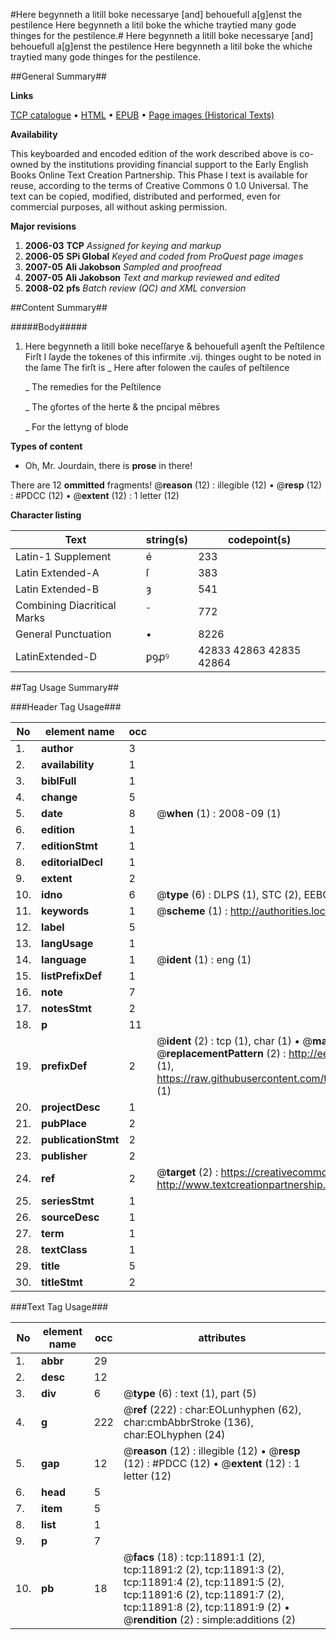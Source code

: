 #Here begynneth a litill boke necessarye [and] behouefull a[g]enst the pestilence Here begynneth a litil boke the whiche traytied many gode thinges for the pestilence.#
Here begynneth a litill boke necessarye [and] behouefull a[g]enst the pestilence
Here begynneth a litil boke the whiche traytied many gode thinges for the pestilence.

##General Summary##

**Links**

[TCP catalogue](http://www.ota.ox.ac.uk/tcp/)  • 
[HTML](http://tei.it.ox.ac.uk/tcp/Texts-HTML/free/A17/A17929.html)  • 
[EPUB](http://tei.it.ox.ac.uk/tcp/Texts-EPUB/free/A17/A17929.epub) • 
[Page images (Historical Texts)](https://data.historicaltexts.jisc.ac.uk/view?pubId=eebo-99846894e&pageId=eebo-99846894e-11891-1)

**Availability**

This keyboarded and encoded edition of the
	       work described above is co-owned by the institutions
	       providing financial support to the Early English Books
	       Online Text Creation Partnership. This Phase I text is
	       available for reuse, according to the terms of Creative
	       Commons 0 1.0 Universal. The text can be copied,
	       modified, distributed and performed, even for
	       commercial purposes, all without asking permission.

**Major revisions**

1. __2006-03__ __TCP__ *Assigned for keying and markup*
1. __2006-05__ __SPi Global__ *Keyed and coded from ProQuest page images*
1. __2007-05__ __Ali Jakobson__ *Sampled and proofread*
1. __2007-05__ __Ali Jakobson__ *Text and markup reviewed and edited*
1. __2008-02__ __pfs__ *Batch review (QC) and XML conversion*

##Content Summary##

#####Body#####

1. Here begynneth a litill boke neceſſarye & behouefull aȝenſt the Peſtilence
Firſt I ſayde the tokenes of this infirmite .vij. thinges ought to be noted in the ſame The firſt is
    _ Here after folowen the cauſes of peſtilence

    _ The remedies for the Peſtilence

    _ The ꝯfortes of the herte & the pncipal mēbres

    _ For the lettyng of blode

**Types of content**

  * Oh, Mr. Jourdain, there is **prose** in there!

There are 12 **ommitted** fragments! 
 @__reason__ (12) : illegible (12)  •  @__resp__ (12) : #PDCC (12)  •  @__extent__ (12) : 1 letter (12)

**Character listing**


|Text|string(s)|codepoint(s)|
|---|---|---|
|Latin-1 Supplement|é|233|
|Latin Extended-A|ſ|383|
|Latin Extended-B|ȝ|541|
|Combining             Diacritical Marks|̄|772|
|General Punctuation|•|8226|
|LatinExtended-D|ꝑꝯꝓꝰ|42833 42863 42835 42864|

##Tag Usage Summary##

###Header Tag Usage###

|No|element name|occ|attributes|
|---|---|---|---|
|1.|__author__|3||
|2.|__availability__|1||
|3.|__biblFull__|1||
|4.|__change__|5||
|5.|__date__|8| @__when__ (1) : 2008-09 (1)|
|6.|__edition__|1||
|7.|__editionStmt__|1||
|8.|__editorialDecl__|1||
|9.|__extent__|2||
|10.|__idno__|6| @__type__ (6) : DLPS (1), STC (2), EEBO-CITATION (1), PROQUEST (1), VID (1)|
|11.|__keywords__|1| @__scheme__ (1) : http://authorities.loc.gov/ (1)|
|12.|__label__|5||
|13.|__langUsage__|1||
|14.|__language__|1| @__ident__ (1) : eng (1)|
|15.|__listPrefixDef__|1||
|16.|__note__|7||
|17.|__notesStmt__|2||
|18.|__p__|11||
|19.|__prefixDef__|2| @__ident__ (2) : tcp (1), char (1)  •  @__matchPattern__ (2) : ([0-9\-]+):([0-9IVX]+) (1), (.+) (1)  •  @__replacementPattern__ (2) : http://eebo.chadwyck.com/downloadtiff?vid=$1&page=$2 (1), https://raw.githubusercontent.com/textcreationpartnership/Texts/master/tcpchars.xml#$1 (1)|
|20.|__projectDesc__|1||
|21.|__pubPlace__|2||
|22.|__publicationStmt__|2||
|23.|__publisher__|2||
|24.|__ref__|2| @__target__ (2) : https://creativecommons.org/publicdomain/zero/1.0/ (1), http://www.textcreationpartnership.org/docs/. (1)|
|25.|__seriesStmt__|1||
|26.|__sourceDesc__|1||
|27.|__term__|1||
|28.|__textClass__|1||
|29.|__title__|5||
|30.|__titleStmt__|2||


###Text Tag Usage###

|No|element name|occ|attributes|
|---|---|---|---|
|1.|__abbr__|29||
|2.|__desc__|12||
|3.|__div__|6| @__type__ (6) : text (1), part (5)|
|4.|__g__|222| @__ref__ (222) : char:EOLunhyphen (62), char:cmbAbbrStroke (136), char:EOLhyphen (24)|
|5.|__gap__|12| @__reason__ (12) : illegible (12)  •  @__resp__ (12) : #PDCC (12)  •  @__extent__ (12) : 1 letter (12)|
|6.|__head__|5||
|7.|__item__|5||
|8.|__list__|1||
|9.|__p__|7||
|10.|__pb__|18| @__facs__ (18) : tcp:11891:1 (2), tcp:11891:2 (2), tcp:11891:3 (2), tcp:11891:4 (2), tcp:11891:5 (2), tcp:11891:6 (2), tcp:11891:7 (2), tcp:11891:8 (2), tcp:11891:9 (2)  •  @__rendition__ (2) : simple:additions (2)|
